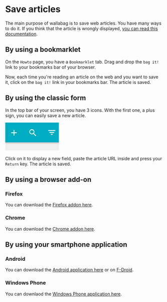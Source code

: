 # Save articles

The main purpose of wallabag is to save web articles. You have many ways
to do it. If you think that the article is wrongly displayed,
[you can read this documentation](../errors_during_fetching.md).

## By using a bookmarklet

On the `Howto` page, you have a `Bookmarklet` tab. Drag and drop the
`bag it!` link to your bookmarks bar of your browser.

Now, each time you're reading an article on the web and you want to save
it, click on the `bag it!` link in your bookmarks bar. The article is
saved.

## By using the classic form

In the top bar of your screen, you have 3 icons. With the first one, a
plus sign, you can easily save a new article.

![Top bar](../../../img/user/topbar.png)

Click on it to display a new field, paste the article URL inside and
press your `Return` key. The article is saved.

## By using a browser add-on

### Firefox

You can download the [Firefox addon
here](https://addons.mozilla.org/firefox/addon/wallabagger/).

### Chrome

You can download the [Chrome addon
here](https://chrome.google.com/webstore/detail/wallabagger/gbmgphmejlcoihgedabhgjdkcahacjlj?hl=fr).

## By using your smartphone application

### Android

You can download the [Android application
here](https://play.google.com/store/apps/details?id=fr.gaulupeau.apps.InThePoche)
or on
[F-Droid](https://f-droid.org/repository/browse/?fdid=fr.gaulupeau.apps.InThePoche).

### Windows Phone

You can downlaod the [Windows Phone application
here](https://www.microsoft.com/store/apps/9nblggh5x3p6).

